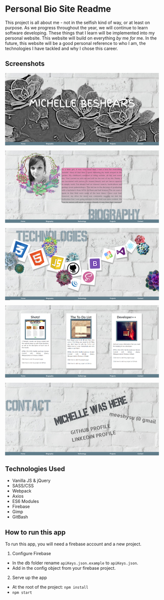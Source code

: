 # Personal Bio Site Readme

This project is all about me - not in the selfish kind of way, or at least on purpose. As we progress throughout the year, we will continue to learn software developing. These things that I learn will be implemented into my personal website. This website will build on everything _by_ me _for_ me. In the future, this website will be a good personal reference to who I am, the technologies I have tackled and why I chose this career.


## Screenshots

![homepage_screenshot](./ssForReadme/HomePageMeesh.png)

![bio_screenshot](./ssForReadme/BiographyPageMeesh.png)

![tech_screenshot](./ssForReadme/TechPageMeesh.png)

![projects_screenshot](./ssForReadme/ProjectsPageMeesh.png)

![contact_screenshot](./ssForReadme/ContactPageMeesh.png)

## Technologies Used 
- Vanilla JS & jQuery
- SASS/CSS
- Webpack
- Axios
- ES6 Modules
- Firebase
- Gimp
- GitBash

## How to run this app

To run this app, you will need a firebase account and a new project. 
1. Configure Firebase
- In the db folder rename ```apiKeys.json.example``` to ```apiKeys.json```.
- Add in the config object from your firebase project. 
2. Serve up the app
- At the root of the project: ```npm install```
- ```npm start```

